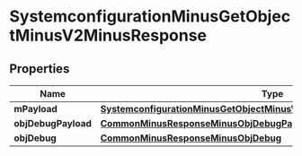 
# SystemconfigurationMinusGetObjectMinusV2MinusResponse

## Properties
Name | Type | Description | Notes
------------ | ------------- | ------------- | -------------
**mPayload** | [**SystemconfigurationMinusGetObjectMinusV2MinusResponseMinusMPayload**](SystemconfigurationMinusGetObjectMinusV2MinusResponseMinusMPayload.md) |  | 
**objDebugPayload** | [**CommonMinusResponseMinusObjDebugPayload**](CommonMinusResponseMinusObjDebugPayload.md) |  |  [optional]
**objDebug** | [**CommonMinusResponseMinusObjDebug**](CommonMinusResponseMinusObjDebug.md) |  |  [optional]



